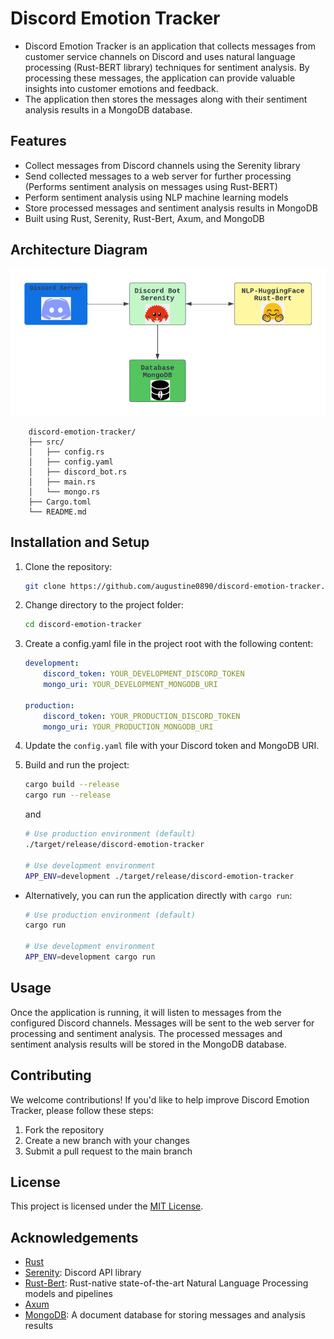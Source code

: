 # Discord Emotion Tracker
- Discord Emotion Tracker is an application that collects messages from customer service channels on Discord and uses natural language processing (Rust-BERT library) techniques for sentiment analysis. By processing these messages, the application can provide valuable insights into customer emotions and feedback.
- The application then stores the messages along with their sentiment analysis results in a MongoDB database.

## Features
- Collect messages from Discord channels using the Serenity library
- Send collected messages to a web server for further processing (Performs sentiment analysis on messages using Rust-BERT)
- Perform sentiment analysis using NLP machine learning models
- Store processed messages and sentiment analysis results in MongoDB
- Built using Rust, Serenity, Rust-Bert, Axum, and MongoDB

## Architecture Diagram
![](./emotion-tracker-diagram.png)

```
    discord-emotion-tracker/
    ├── src/
    │   ├── config.rs
    │   ├── config.yaml
    │   ├── discord_bot.rs
    │   ├── main.rs
    │   └── mongo.rs
    ├── Cargo.toml
    └── README.md
```

## Installation and Setup
1. Clone the repository:
    ```bash
    git clone https://github.com/augustine0890/discord-emotion-tracker.git
    ```
2. Change directory to the project folder:
    ```bash
    cd discord-emotion-tracker
    ```
3. Create a config.yaml file in the project root with the following content:
    ```yaml
    development:
        discord_token: YOUR_DEVELOPMENT_DISCORD_TOKEN
        mongo_uri: YOUR_DEVELOPMENT_MONGODB_URI

    production:
        discord_token: YOUR_PRODUCTION_DISCORD_TOKEN
        mongo_uri: YOUR_PRODUCTION_MONGODB_URI

    ```
4. Update the `config.yaml` file with your Discord token and MongoDB URI.

5. Build and run the project:

    ```bash
    cargo build --release
    cargo run --release
    ```
    and
    ```bash
    # Use production environment (default)
    ./target/release/discord-emotion-tracker

    # Use development environment
    APP_ENV=development ./target/release/discord-emotion-tracker
    ```

- Alternatively, you can run the application directly with `cargo run`:
    ```bash
    # Use production environment (default)
    cargo run

    # Use development environment
    APP_ENV=development cargo run

    ```

## Usage
Once the application is running, it will listen to messages from the configured Discord channels. Messages will be sent to the web server for processing and sentiment analysis. The processed messages and sentiment analysis results will be stored in the MongoDB database.

## Contributing
We welcome contributions! If you'd like to help improve Discord Emotion Tracker, please follow these steps:

1. Fork the repository
2. Create a new branch with your changes
3. Submit a pull request to the main branch

## License
This project is licensed under the [MIT License](https://opensource.org/licenses/MIT).

## Acknowledgements
- [Rust](https://www.rust-lang.org/)
- [Serenity](https://github.com/serenity-rs/serenity): Discord API library
- [Rust-Bert](https://github.com/guillaume-be/rust-bert): Rust-native state-of-the-art Natural Language Processing models and pipelines
- [Axum](https://github.com/tokio-rs/axum)
- [MongoDB](https://www.mongodb.com/): A document database for storing messages and analysis results